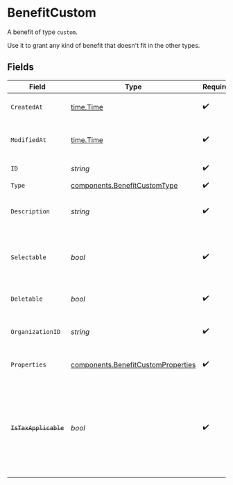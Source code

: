# BenefitCustom

A benefit of type `custom`.

Use it to grant any kind of benefit that doesn't fit in the other types.


## Fields

| Field                                                                                                                   | Type                                                                                                                    | Required                                                                                                                | Description                                                                                                             |
| ----------------------------------------------------------------------------------------------------------------------- | ----------------------------------------------------------------------------------------------------------------------- | ----------------------------------------------------------------------------------------------------------------------- | ----------------------------------------------------------------------------------------------------------------------- |
| `CreatedAt`                                                                                                             | [time.Time](https://pkg.go.dev/time#Time)                                                                               | :heavy_check_mark:                                                                                                      | Creation timestamp of the object.                                                                                       |
| `ModifiedAt`                                                                                                            | [time.Time](https://pkg.go.dev/time#Time)                                                                               | :heavy_check_mark:                                                                                                      | Last modification timestamp of the object.                                                                              |
| `ID`                                                                                                                    | *string*                                                                                                                | :heavy_check_mark:                                                                                                      | The ID of the benefit.                                                                                                  |
| `Type`                                                                                                                  | [components.BenefitCustomType](../../models/components/benefitcustomtype.md)                                            | :heavy_check_mark:                                                                                                      | N/A                                                                                                                     |
| `Description`                                                                                                           | *string*                                                                                                                | :heavy_check_mark:                                                                                                      | The description of the benefit.                                                                                         |
| `Selectable`                                                                                                            | *bool*                                                                                                                  | :heavy_check_mark:                                                                                                      | Whether the benefit is selectable when creating a product.                                                              |
| `Deletable`                                                                                                             | *bool*                                                                                                                  | :heavy_check_mark:                                                                                                      | Whether the benefit is deletable.                                                                                       |
| `OrganizationID`                                                                                                        | *string*                                                                                                                | :heavy_check_mark:                                                                                                      | The ID of the organization owning the benefit.                                                                          |
| `Properties`                                                                                                            | [components.BenefitCustomProperties](../../models/components/benefitcustomproperties.md)                                | :heavy_check_mark:                                                                                                      | Properties for a benefit of type `custom`.                                                                              |
| ~~`IsTaxApplicable`~~                                                                                                   | *bool*                                                                                                                  | :heavy_check_mark:                                                                                                      | : warning: ** DEPRECATED **: This will be removed in a future release, please migrate away from it as soon as possible. |